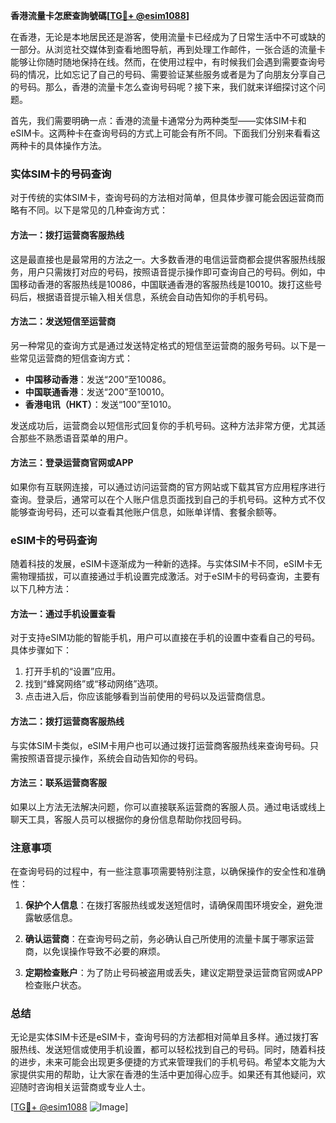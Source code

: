 **香港流量卡怎麽查詢號碼[[TG💪+ @esim1088](https://t.me/s/esim1088)]**

在香港，无论是本地居民还是游客，使用流量卡已经成为了日常生活中不可或缺的一部分。从浏览社交媒体到查看地图导航，再到处理工作邮件，一张合适的流量卡能够让你随时随地保持在线。然而，在使用过程中，有时候我们会遇到需要查询号码的情况，比如忘记了自己的号码、需要验证某些服务或者是为了向朋友分享自己的号码。那么，香港的流量卡怎么查询号码呢？接下来，我们就来详细探讨这个问题。

首先，我们需要明确一点：香港的流量卡通常分为两种类型——实体SIM卡和eSIM卡。这两种卡在查询号码的方式上可能会有所不同。下面我们分别来看看这两种卡的具体操作方法。

### 实体SIM卡的号码查询

对于传统的实体SIM卡，查询号码的方法相对简单，但具体步骤可能会因运营商而略有不同。以下是常见的几种查询方式：

#### 方法一：拨打运营商客服热线

这是最直接也是最常用的方法之一。大多数香港的电信运营商都会提供客服热线服务，用户只需拨打对应的号码，按照语音提示操作即可查询自己的号码。例如，中国移动香港的客服热线是10086，中国联通香港的客服热线是10010。拨打这些号码后，根据语音提示输入相关信息，系统会自动告知你的手机号码。

#### 方法二：发送短信至运营商

另一种常见的查询方式是通过发送特定格式的短信至运营商的服务号码。以下是一些常见运营商的短信查询方式：

- **中国移动香港**：发送“200”至10086。
- **中国联通香港**：发送“200”至10010。
- **香港电讯（HKT）**：发送“100”至1010。

发送成功后，运营商会以短信形式回复你的手机号码。这种方法非常方便，尤其适合那些不熟悉语音菜单的用户。

#### 方法三：登录运营商官网或APP

如果你有互联网连接，可以通过访问运营商的官方网站或下载其官方应用程序进行查询。登录后，通常可以在个人账户信息页面找到自己的手机号码。这种方式不仅能够查询号码，还可以查看其他账户信息，如账单详情、套餐余额等。

### eSIM卡的号码查询

随着科技的发展，eSIM卡逐渐成为一种新的选择。与实体SIM卡不同，eSIM卡无需物理插拔，可以直接通过手机设置完成激活。对于eSIM卡的号码查询，主要有以下几种方法：

#### 方法一：通过手机设置查看

对于支持eSIM功能的智能手机，用户可以直接在手机的设置中查看自己的号码。具体步骤如下：

1. 打开手机的“设置”应用。
2. 找到“蜂窝网络”或“移动网络”选项。
3. 点击进入后，你应该能够看到当前使用的号码以及运营商信息。

#### 方法二：拨打运营商客服热线

与实体SIM卡类似，eSIM卡用户也可以通过拨打运营商客服热线来查询号码。只需按照语音提示操作，系统会自动告知你的号码。

#### 方法三：联系运营商客服

如果以上方法无法解决问题，你可以直接联系运营商的客服人员。通过电话或线上聊天工具，客服人员可以根据你的身份信息帮助你找回号码。

### 注意事项

在查询号码的过程中，有一些注意事项需要特别注意，以确保操作的安全性和准确性：

1. **保护个人信息**：在拨打客服热线或发送短信时，请确保周围环境安全，避免泄露敏感信息。
   
2. **确认运营商**：在查询号码之前，务必确认自己所使用的流量卡属于哪家运营商，以免误操作导致不必要的麻烦。

3. **定期检查账户**：为了防止号码被盗用或丢失，建议定期登录运营商官网或APP检查账户状态。

### 总结

无论是实体SIM卡还是eSIM卡，查询号码的方法都相对简单且多样。通过拨打客服热线、发送短信或使用手机设置，都可以轻松找到自己的号码。同时，随着科技的进步，未来可能会出现更多便捷的方式来管理我们的手机号码。希望本文能为大家提供实用的帮助，让大家在香港的生活中更加得心应手。如果还有其他疑问，欢迎随时咨询相关运营商或专业人士。

[[TG💪+ @esim1088](https://t.me/s/esim1088) ![Image](https://i.postimg.cc/4NQfJmqS/Snipaste-2025-05-13-00-14-12.png)]